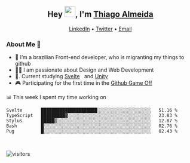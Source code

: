 

<h2 align="center">Hey <img src="https://github.com/TheDudeThatCode/TheDudeThatCode/blob/master/Assets/Hi.gif" width="29px">, I'm <a href="https://www.linkedin.com/in/thiago-almeida-69785569/">Thiago Almeida</a></h2>
<p align="center">
  <a href="https://www.linkedin.com/in/thiago-almeida-69785569/">LinkedIn</a> •
  <a href="https://twitter.com/thiagoloal">Twitter</a> •
  <a href="mailto:thiagoloal@gmail.com">Email</a>
</p>

### About Me 🚀
- 🌱  I’m a brazilian Front-end developer, who is migranting my things to github</br>
- 👨‍💻  I am passionate about Design and Web Development</br>
- 📖. Current studying [Svelte](https://svelte.dev/)&nbsp;&nbsp; and [Unity](https://unity.com/)
- 🎮  Participating for the first time in the [Github Game Off](https://itch.io/jam/game-off-2021)

<!-- ![Thiago Almeida github stats](https://github-readme-stats.vercel.app/api?username=thiagoloal&show_icons=true&hide_border=true)&nbsp;&nbsp; -->

📊 This week I spent my time working on
<!--START_SECTION:waka-->
```text
Svelte       █████████████████████░░░░░░░░░░░░░░░░░░░░   51.16 % 
TypeScript   █████████▓░░░░░░░░░░░░░░░░░░░░░░░░░░░░░░░   23.83 % 
Stylus       █████▒░░░░░░░░░░░░░░░░░░░░░░░░░░░░░░░░░░░   12.87 % 
Bash         █░░░░░░░░░░░░░░░░░░░░░░░░░░░░░░░░░░░░░░░░   02.76 % 
Pug          █░░░░░░░░░░░░░░░░░░░░░░░░░░░░░░░░░░░░░░░░   02.43 % 
```
<!--END_SECTION:waka-->

<br />

![visitors](https://visitor-badge.laobi.icu/badge?page_id=thiagoloal.thiagoloal)
